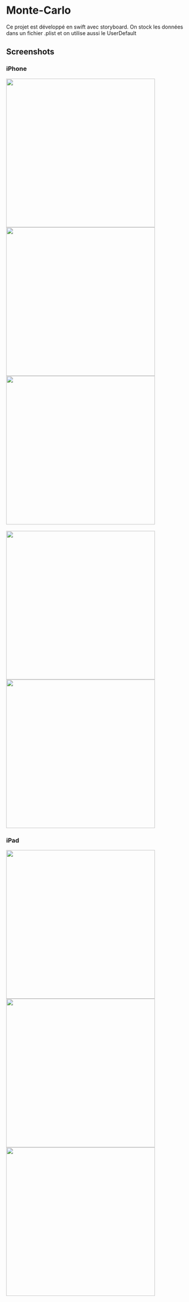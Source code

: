# Monte-Carlo

Ce projet est développé en swift avec storyboard.
On stock les données dans un fichier .plist et on utilise aussi le UserDefault

## Screenshots 

### iPhone

<div>
  <img src="https://raw.github.com/AnthonyPeres/Monte-Carlo/main/Screenshot/iPhone1.png" height="400"/>
  <img src="https://raw.github.com/AnthonyPeres/Monte-Carlo/main/Screenshot/iPhone2.png" height="400"/>
  <img src="https://raw.github.com/AnthonyPeres/Monte-Carlo/main/Screenshot/iPhone3.png" height="400"/>
</div>

<br/>

<div>
  <img src="https://raw.github.com/AnthonyPeres/Monte-Carlo/main/Screenshot/iPhone4.png" width="400"/>
  <img src="https://raw.github.com/AnthonyPeres/Monte-Carlo/main/Screenshot/iPhone5.png" width="400"/>
</div>


### iPad

<div>
  <img src="https://raw.github.com/AnthonyPeres/Monte-Carlo/main/Screenshot/iPad1.png" height="400"/>
  <img src="https://raw.github.com/AnthonyPeres/Monte-Carlo/main/Screenshot/iPad2.png" height="400"/>
  <img src="https://raw.github.com/AnthonyPeres/Monte-Carlo/main/Screenshot/iPad3.png" height="400"/>
</div>
